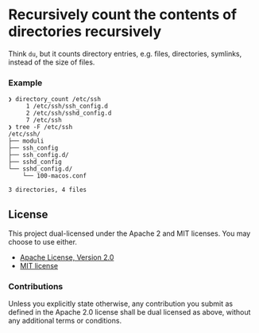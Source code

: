 # Recursively count the contents of directories recursively

Think `du`, but it counts directory entries, e.g. files, directories, symlinks,
instead of the size of files.

### Example

```
❯ directory_count /etc/ssh
     1 /etc/ssh/ssh_config.d
     2 /etc/ssh/sshd_config.d
     7 /etc/ssh
❯ tree -F /etc/ssh
/etc/ssh/
├── moduli
├── ssh_config
├── ssh_config.d/
├── sshd_config
└── sshd_config.d/
    └── 100-macos.conf

3 directories, 4 files
```

## License

This project dual-licensed under the Apache 2 and MIT licenses. You may choose
to use either.

 * [Apache License, Version 2.0](LICENSE-APACHE)
 * [MIT license](LICENSE-MIT)

### Contributions

Unless you explicitly state otherwise, any contribution you submit as defined
in the Apache 2.0 license shall be dual licensed as above, without any
additional terms or conditions.
